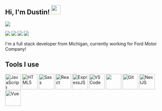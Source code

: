 <h2>Hi, I'm Dustin! <img src="https://emojis.slackmojis.com/emojis/images/1600706728/10521/meow_code.gif?1600706728" width=30/> </h2>

![](https://komarev.com/ghpvc/?username=dustinscode&color=ff69b4&style=flat&label=visitors)

[![](https://img.shields.io/badge/-LinkedIn-0A66C2?logo=LinkedIn&logoColor=white)](https://www.linkedin.com/in/dustycode/)
[![](https://img.shields.io/badge/-Instagram-E4405F?logo=Instagram&logoColor=white)](https://www.instagram.com/dustycode/)
[![](https://img.shields.io/badge/-Twitter-1DA1F2?logo=Twitter&logoColor=white)](https://twitter.com/dustycode)
[![](https://img.shields.io/badge/-Spotify-1DB954?logo=Spotify&logoColor=white)](https://open.spotify.com/user/124360638?si=9392d64bc8ad4ad8)

<p>I'm a full stack developer from Michigan, currently working for Ford Motor Company!</p>

<h2>Tools I use</h2>

<span>
  <img alt="JavaScript" src="https://img.icons8.com/dusk/64/000000/javascript.png" width=50/>
  <img alt="HTML5" src="https://img.icons8.com/dusk/64/000000/html-5.png" width=50/>
  <img alt="Sass" src='https://cdn.jsdelivr.net/gh/devicons/devicon/icons/sass/sass-original.svg' width=50/>
  <img alt="React" src="https://img.icons8.com/dusk/64/000000/react.png" width=50/>
  <img alt="ExpressJS" src='https://cdn.jsdelivr.net/gh/devicons/devicon/icons/express/express-original.svg' width=50/>
  <img alt="VS Code" src="https://img.icons8.com/dusk/64/000000/visual-studio-code-2019.png" width=50/>
  <img src="https://img.icons8.com/dusk/64/000000/github.png" width=50/>
  <img alt="Git" src='https://cdn.jsdelivr.net/gh/devicons/devicon/icons/git/git-original.svg' width=50/>
  <img alt="NextJS" src='https://cdn.jsdelivr.net/gh/devicons/devicon/icons/nextjs/nextjs-original.svg' width=50/>
  <img alt="Vue" src='https://cdn.jsdelivr.net/gh/devicons/devicon/icons/vuejs/vuejs-original.svg' width=50/>
</span>

